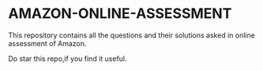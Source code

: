 # AMAZON-ONLINE-ASSESSMENT

This repository contains all the questions and their solutions asked in online assessment of Amazon.

Do star this repo,if you find it useful.
